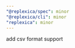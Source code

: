 ```yaml
---
"@replexica/spec": minor
"@replexica/cli": minor
"replexica": minor
---
```


add csv format support
